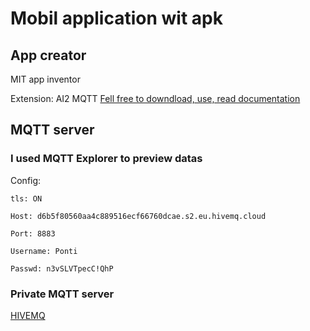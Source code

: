 # Mobil application wit apk

## App creator
  MIT app inventor
  
  Extension: AI2 MQTT
[Fell free to downdload, use, read documentation](https://ullisroboterseite.de/android-AI2-PahoMQTT-en.html#setup)

## MQTT server

### I used MQTT Explorer to preview datas
Config:

    tls: ON

    Host: d6b5f80560aa4c889516ecf66760dcae.s2.eu.hivemq.cloud

    Port: 8883
  
    Username: Ponti
  
    Passwd: n3vSLVTpecC!QhP


### Private MQTT server

[HIVEMQ](https://console.hivemq.cloud/clusters/detail?uuid=d6b5f80560aa4c889516ecf66760dcae&nav=credentials)
